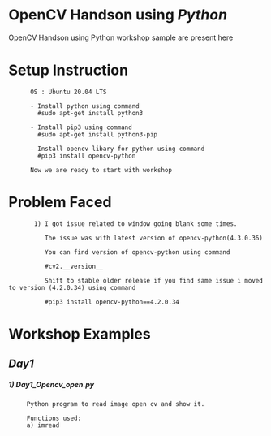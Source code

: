 # OpenCV Handson using *Python*

OpenCV Handson using Python workshop sample are present here

# **Setup Instruction**

          OS : Ubuntu 20.04 LTS
          
          - Install python using command 
            #sudo apt-get install python3
            
          - Install pip3 using command
            #sudo apt-get install python3-pip
            
          - Install opencv libary for python using command
            #pip3 install opencv-python

          Now we are ready to start with workshop
          
# **Problem Faced**

           1) I got issue related to window going blank some times. 
           
              The issue was with latest version of opencv-python(4.3.0.36)
              
              You can find version of opencv-python using command
              
              #cv2.__version__
              
              Shift to stable older release if you find same issue i moved to version (4.2.0.34) using command
              
              #pip3 install opencv-python==4.2.0.34

# **Workshop Examples**

## *Day1*

##### 1) Day1_Opencv_open.py
         Python program to read image open cv and show it.
         
         Functions used:
         a) imread
       
  
